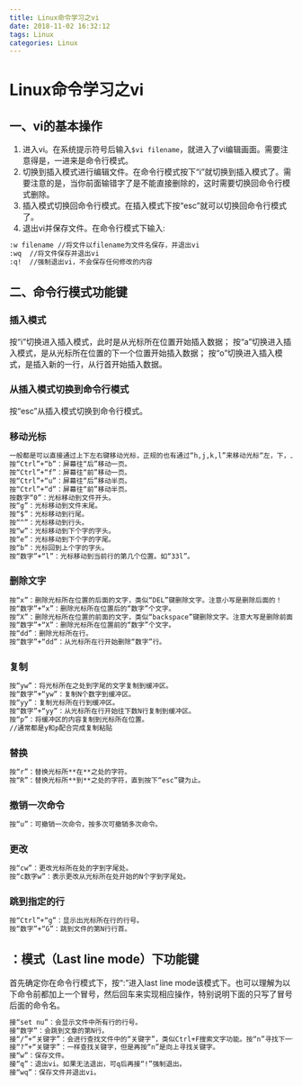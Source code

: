 ```yaml
---
title: Linux命令学习之vi
date: 2018-11-02 16:32:12
tags: Linux
categories: Linux
---
```

# Linux命令学习之vi
## 一、vi的基本操作
1. 进入vi。在系统提示符号后输入`$vi filename`，就进入了vi编辑画面。需要注意得是，一进来是命令行模式。
2. 切换到插入模式进行编辑文件。在命令行模式按下“i”就切换到插入模式了。需要注意的是，当你前面输错字了是不能直接删除的，这时需要切换回命令行模式删除。
3. 插入模式切换回命令行模式。在插入模式下按“esc”就可以切换回命令行模式了。
4. 退出vi并保存文件。在命令行模式下输入:
``` bash
:w filename //将文件以filename为文件名保存，并退出vi
:wq  //将文件保存并退出vi
:q!  //强制退出vi，不会保存任何修改的内容
```

## 二、命令行模式功能键
### 插入模式
按“i”切换进入插入模式，此时是从光标所在位置开始插入数据；
按“a”切换进入插入模式，是从光标所在位置的下一个位置开始插入数据；
按“o”切换进入插入模式，是插入新的一行，从行首开始插入数据。
### 从插入模式切换到命令行模式
按“esc”从插入模式切换到命令行模式。
<!-- more -->
### 移动光标
``` bash
一般都是可以直接通过上下左右键移动光标，正规的也有通过“h,j,k,l”来移动光标“左，下，上，右”。
按“Ctrl”+“b”：屏幕往“后”移动一页。
按“Ctrl”+“f”：屏幕往“前”移动一页。
按“Ctrl”+“u”：屏幕往“后”移动半页。
按“Ctrl”+“d”：屏幕往“前”移动半页。
按数字“0”：光标移动到文件开头。
按“g”：光标移动到文件末尾。
按“$”：光标移动到行尾。
按“^”：光标移动到行头。
按“w”：光标移动到下个字的字头。
按“e”：光标移动到下个字的字尾。
按“b”：光标回到上个字的字头。
按“数字”+“l”：光标移动到当前行的第几个位置。如“33l”。
```
### 删除文字
``` bash
按“x”：删除光标所在位置的后面的文字，类似“DEL”键删除文字。注意小写是删除后面的！
按“数字”+“x”：删除光标所在位置后的“数字”个文字。
按“X”：删除光标所在位置的前面的文字，类似“backspace”键删除文字。注意大写是删除前面的！
按“数字”+“X”：删除光标所在位置前的“数字”个文字。
按“dd”：删除光标所在行。
按“数字”+“dd”：从光标所在行开始删除“数字”行。
```
### 复制
``` bash
按“yw”：将光标所在之处到字尾的文字复制到缓冲区。
按“数字”+“yw”：复制N个数字到缓冲区。
按“yy”：复制光标所在行到缓冲区。
按“数字”+“yy”：从光标所在行开始往下数N行复制到缓冲区。
按“p”：将缓冲区的内容复制到光标所在位置。
//通常都是y和p配合完成复制粘贴
```
### 替换
``` bash
按“r”：替换光标所**在**之处的字符。
按“R”：替换光标所**到**之处的字符，直到按下“esc”键为止。
```
### 撤销一次命令
``` bash
按“u”：可撤销一次命令，按多次可撤销多次命令。
```
### 更改
``` bash
按“cw”：更改光标所在处的字到字尾处。
按“c数字w”：表示更改从光标所在处开始的N个字到字尾处。
```
### 跳到指定的行
``` bash
按“Ctrl”+“g”：显示出光标所在行的行号。
按“数字”+“G”：跳到文件的第N行行首。
```

## ：模式（Last line mode）下功能键
首先确定你在命令行模式下，按“:”进入last line mode该模式下。也可以理解为以下命令前都加上一个冒号，然后回车来实现相应操作，特别说明下面的只写了冒号后面的命令名。
``` bash
接“set nu”：会显示文件中所有行的行号。
接“数字”：会跳到文章的第N行。
接“/”+“关键字”：会进行查找文件中的“关键字”，类似Ctrl+F搜索文字功能。按“n”寻找下一个。
接“?”+“关键字”：一样查找关键字，但是再按“n”是向上寻找关键字。
接“w”：保存文件。
接“q”：退出vi。如果无法退出，可q后再接“!”强制退出。
接“wq”：保存文件并退出vi。 
```
